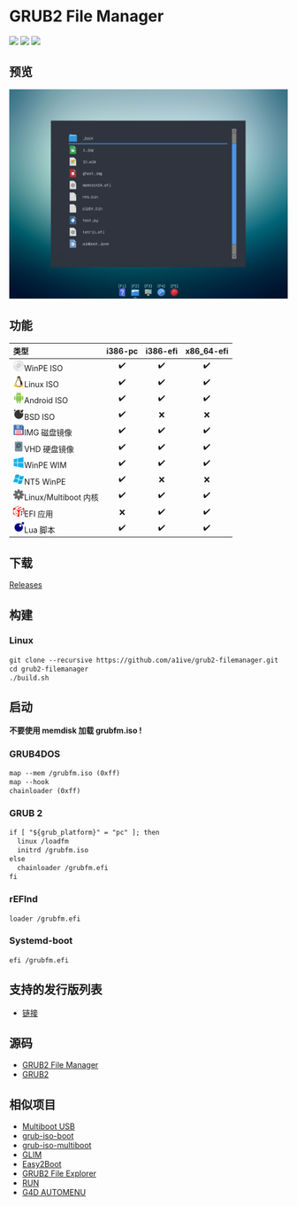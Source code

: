 # GRUB2 File Manager 
 ![](https://img.shields.io/github/license/a1ive/grub2-filemanager.svg?style=flat) ![](https://img.shields.io/github/downloads/a1ive/grub2-filemanager/total.svg?style=flat) ![](https://img.shields.io/github/release/a1ive/grub2-filemanager.svg?style=flat) 

## 预览

![preview.png](preview.png)

## 功能 

| 类型                                       | i386-pc | i386-efi | x86_64-efi |
| :----------------------------------------- | :-----: | :------: | :--------: |
| ![](images/iso.png)WinPE ISO               |    ✔️    |    ✔️     |     ✔️      |
| ![](images/linux.png)Linux ISO             |    ✔️    |    ✔️     |     ✔️      |
| ![](images/android.png)Android ISO         |    ✔️    |    ✔️     |     ✔️      |
| ![](images/bsd.png)BSD ISO                 |    ✔️    |    ❌     |     ❌      |
| ![](images/img.png)IMG 磁盘镜像            |    ✔️    |    ✔️     |     ✔️      |
| ![](images/vhd.png)VHD 硬盘镜像            |    ✔️    |    ✔️     |     ✔️      |
| ![](images/nt6.png)WinPE WIM               |    ✔️    |    ✔️     |     ✔️      |
| ![](images/nt5.png)NT5 WinPE               |    ✔️    |    ❌     |     ❌      |
| ![](images/kernel.png)Linux/Multiboot 内核 |    ✔️    |    ✔️     |     ✔️      |
| ![](images/efi.png)EFI 应用                |    ❌    |    ✔️     |     ✔️      |
| ![](images/lua.png)Lua 脚本                |    ✔️    |    ✔️     |     ✔️      |

## 下载

[Releases](https://github.com/a1ive/grub2-filemanager/releases) 

## 构建 
### Linux 
```shell
git clone --recursive https://github.com/a1ive/grub2-filemanager.git
cd grub2-filemanager
./build.sh
```

## 启动 
**不要使用 memdisk 加载 grubfm.iso !**  

### GRUB4DOS 
```
map --mem /grubfm.iso (0xff)
map --hook
chainloader (0xff)
```
### GRUB 2
```
if [ "${grub_platform}" = "pc" ]; then
  linux /loadfm  
  initrd /grubfm.iso  
else
  chainloader /grubfm.efi
fi
```
### rEFInd

```
loader /grubfm.efi
```
### Systemd-boot 
```
efi /grubfm.efi
```

## 支持的发行版列表 
- [链接](distro.md)

## 源码

*	[GRUB2 File Manager](https://github.com/a1ive/grub2-filemanager)  
*	[GRUB2](https://github.com/a1ive/grub) 

## 相似项目

*	[Multiboot USB](http://mbusb.aguslr.com/) 
*	[grub-iso-boot](https://github.com/Jimmy-Z/grub-iso-boot) 
*	[grub-iso-multiboot](https://github.com/mpolitzer/grub-iso-multiboot) 
*	[GLIM](https://github.com/thias/glim) 
*	[Easy2Boot](http://www.easy2boot.com/) 
*	[GRUB2 File Explorer](http://bbs.wuyou.net/forum.php?mod=viewthread&tid=320715) 
*	[RUN](http://bbs.wuyou.net/forum.php?mod=viewthread&tid=191301) 
*	[G4D AUTOMENU](http://bbs.wuyou.net/forum.php?mod=viewthread&tid=203607) 
